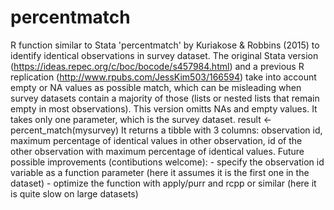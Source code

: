 # percentmatch
R function similar to Stata 'percentmatch' by Kuriakose &amp; Robbins (2015) to identify identical observations in survey dataset.
The original Stata version (https://ideas.repec.org/c/boc/bocode/s457984.html) and a previous R replication (http://www.rpubs.com/JessKim503/166594) take into account empty or NA values as possible match, which can be misleading when survey datasets contain a majority of those (lists or nested lists that remain empty in most observations). This version omitts NAs and empty values.
It takes only one parameter, which is the survey dataset.
     result <- percent_match(mysurvey)
It returns a tibble with 3 columns: observation id, maximum percentage of identical values in other observation, id of the other observation with maximum percentage of identical values.
Future possible improvements (contibutions welcome): 
    - specify the observation id variable as a function parameter (here it assumes it is the first one in the dataset)
    - optimize the function with apply/purr and rcpp or similar (here it is quite slow on large datasets)
